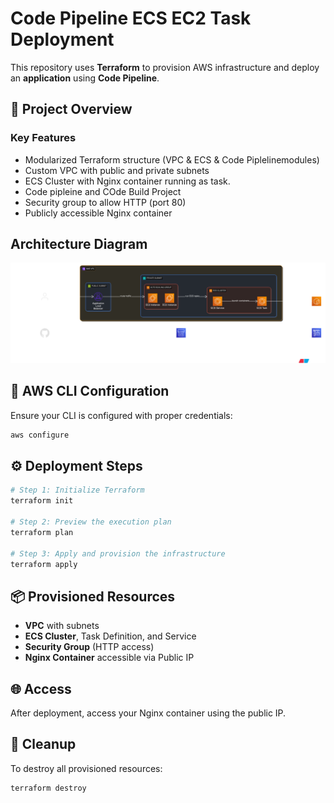 
# Code Pipeline ECS EC2 Task Deployment

This repository uses **Terraform** to provision AWS infrastructure and deploy an **application** using **Code Pipeline**.

## 🚀 Project Overview

### Key Features

* Modularized Terraform structure (VPC & ECS & Code Piplelinemodules)
* Custom VPC with public and private subnets
* ECS Cluster with Nginx container running as task.
* Code pipleine and COde Build Project
* Security group to allow HTTP (port 80)
* Publicly accessible Nginx container

## Architecture Diagram

![Folder Structure](./task8.png)
## 🔐 AWS CLI Configuration

Ensure your CLI is configured with proper credentials:
```bash
aws configure
```
## ⚙️ Deployment Steps

```bash
# Step 1: Initialize Terraform
terraform init

# Step 2: Preview the execution plan
terraform plan

# Step 3: Apply and provision the infrastructure
terraform apply
```
## 📦 Provisioned Resources

* **VPC** with subnets
* **ECS Cluster**, Task Definition, and Service
* **Security Group** (HTTP access)
* **Nginx Container** accessible via Public IP

## 🌐 Access

After deployment, access your Nginx container using the public IP.

## 🧹 Cleanup

To destroy all provisioned resources:

```bash
terraform destroy
```



